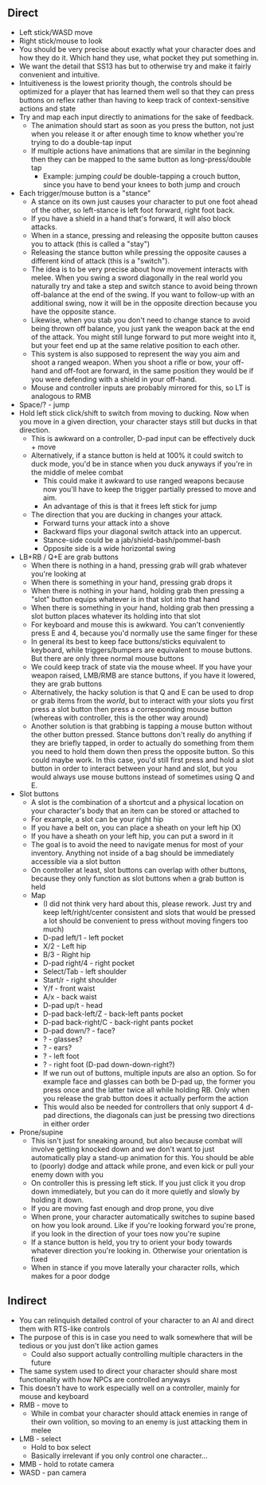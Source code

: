 ## Direct
* Left stick/WASD move
* Right stick/mouse to look
* You should be very precise about exactly what your character does and how they do it. Which hand they use, what pocket they put something in.
* We want the detail that SS13 has but to otherwise try and make it fairly convenient and intuitive.
* Intuitiveness is the lowest priority though, the controls should be optimized for a player that has learned them well so that they can press buttons on reflex rather than having to keep track of context-sensitive actions and state
* Try and map each input directly to animations for the sake of feedback.
	* The animation should start as soon as you press the button, not just when you release it or after enough time to know whether you're trying to do a double-tap input
	* If multiple actions have animations that are similar in the beginning then they can be mapped to the same button as long-press/double tap
		* Example: jumping *could* be double-tapping a crouch button, since you have to bend your knees to both jump and crouch
* Each trigger/mouse button is a "stance"
	* A stance on its own just causes your character to put one foot ahead of the other, so left-stance is left foot forward, right foot back.
	* If you have a shield in a hand that's forward, it will also block attacks.
	* When in a stance, pressing and releasing the opposite button causes you to attack (this is called a "stay")
	* Releasing the stance button while pressing the opposite causes a different kind of attack (this is a "switch").
	* The idea is to be very precise about how movement interacts with melee. When you swing a sword diagonally in the real world you naturally try and take a step and switch stance to avoid being thrown off-balance at the end of the swing. If you want to follow-up with an additional swing, now it will be in the opposite direction because you have the opposite stance.
	* Likewise, when you stab you don't need to change stance to avoid being thrown off balance, you just yank the weapon back at the end of the attack. You might still lunge forward to put more weight into it, but your feet end up at the same relative position to each other.
	* This system is also supposed to represent the way you aim and shoot a ranged weapon. When you shoot a rifle or bow, your off-hand and off-foot are forward, in the same position they would be if you were defending with a shield in your off-hand.
	* Mouse and controller inputs are probably mirrored for this, so LT is analogous to RMB
* Space/? - jump
* Hold left stick click/shift to switch from moving to ducking. Now when you move in a given direction, your character stays still but ducks in that direction.
	* This is awkward on a controller, D-pad input can be effectively duck + move
	* Alternatively, if a stance button is held at 100% it could switch to duck mode, you'd be in stance when you duck anyways if you're in the middle of melee combat
		* This could make it awkward to use ranged weapons because now you'll have to keep the trigger partially pressed to move and aim.
		* An advantage of this is that it frees left stick for jump
	* The direction that you are ducking in changes your attack.
		* Forward turns your attack into a shove
		* Backward flips your diagonal switch attack into an uppercut.
		* Stance-side could be a jab/shield-bash/pommel-bash
		* Opposite side is a wide horizontal swing
* LB+RB / Q+E are grab buttons
	* When there is nothing in a hand, pressing grab will grab whatever you're looking at
	* When there is something in your hand, pressing grab drops it
	* When there is nothing in your hand, holding grab then pressing a "slot" button equips whatever is in that slot into that hand
	* When there is something in your hand, holding grab then pressing a slot button places whatever its holding into that slot
	* For keyboard and mouse this is awkward. You can't conveniently press E and 4, because you'd normally use the same finger for these
	* In general its best to keep face buttons/sticks equivalent to keyboard, while triggers/bumpers are equivalent to mouse buttons. But there are only three normal mouse buttons
	* We could keep track of state via the mouse wheel. If you have your weapon raised, LMB/RMB are stance buttons, if you have it lowered, they are grab buttons
	* Alternatively, the hacky solution is that Q and E can be used to drop or grab items from the *world*, but to interact with your slots you first press a slot button then press a corresponding mouse button (whereas with controller, this is the other way around)
	* Another solution is that grabbing is tapping a mouse button without the other button pressed. Stance buttons don't really do anything if they are briefly tapped, in order to actually do something from them you need to hold them down then press the opposite button. So this could maybe work. In this case, you'd still first press and hold a slot button in order to interact between your hand and slot, but you would always use mouse buttons instead of sometimes using Q and E.
* Slot buttons
	* A slot is the combination of a shortcut and a physical location on your character's body that an item can be stored or attached to
	* For example, a slot can be your right hip
	* If you have a belt on, you can place a sheath on your left hip (X)
	* If you have a sheath on your left hip, you can put a sword in it
	* The goal is to avoid the need to navigate menus for most of your inventory. Anything not inside of a bag should be immediately accessible via a slot button
	* On controller at least, slot buttons can overlap with other buttons, because they only function as slot buttons when a grab button is held
	* Map
		* (I did not think very hard about this, please rework. Just try and keep left/right/center consistent and slots that would be pressed a lot should be convenient to press without moving fingers too much)
		* D-pad left/1 - left pocket
		* X/2 - Left hip
		* B/3 - Right hip
		* D-pad right/4 - right pocket
		* Select/Tab - left shoulder
		* Start/r - right shoulder
		* Y/f - front waist
		* A/x - back waist
		* D-pad up/t - head
		* D-pad back-left/Z - back-left pants pocket
		* D-pad back-right/C - back-right pants pocket
		* D-pad down/? - face?
		* ? - glasses?
		* ? - ears?
		* ? - left foot
		* ? - right foot (D-pad down-down-right?)
		* If we run out of buttons, multiple inputs are also an option. So for example face and glasses can both be D-pad up, the former you press once and the latter twice all while holding RB. Only when you release the grab button does it actually perform the action
		* This would also be needed for controllers that only support 4 d-pad directions, the diagonals can just be pressing two directions in either order
* Prone/supine
	* This isn't just for sneaking around, but also because combat will involve getting knocked down and we don't want to just automatically play a stand-up animation for this. You should be able to (poorly) dodge and attack while prone, and even kick or pull your enemy down with you
	* On controller this is pressing left stick. If you just click it you drop down immediately, but you can do it more quietly and slowly by holding it down.
	* If you are moving fast enough and drop prone, you dive
	* When prone, your character automatically switches to supine based on how you look around. Like if you're looking forward you're prone, if you look in the direction of your toes now you're supine
	* If a stance button is held, you try to orient your body towards whatever direction you're looking in. Otherwise your orientation is fixed
	* When in stance if you move laterally your character rolls, which makes for a poor dodge
## Indirect
* You can relinquish detailed control of your character to an AI and direct them with RTS-like controls
* The purpose of this is in case you need to walk somewhere that will be tedious or you just don't like action games
	* Could also support actually controlling multiple characters in the future
* The same system used to direct your character should share most functionality with how NPCs are controlled anyways
* This doesn't have to work especially well on a controller, mainly for mouse and keyboard
* RMB - move to
	* While in combat your character should attack enemies in range of their own volition, so moving to an enemy is just attacking them in melee
* LMB - select
	* Hold to box select
	* Basically irrelevant if you only control one character...
* MMB - hold to rotate camera
* WASD - pan camera